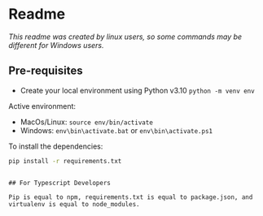 # Readme

_This readme was created by linux users, so some commands may be different for Windows users._

## Pre-requisites

- Create your local environment using Python v3.10
`python -m venv env`

Active environment:
- MacOs/Linux: `source env/bin/activate`
- Windows: `env\bin\activate.bat` or `env\bin\activate.ps1`

To install the dependencies:
```bash
pip install -r requirements.txt
```
```

## For Typescript Developers

Pip is equal to npm, requirements.txt is equal to package.json, and virtualenv is equal to node_modules.